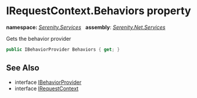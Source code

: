 # IRequestContext.Behaviors property
**namespace:** *[Serenity.Services](../../README.md#serenity.services-namespace)*   **assembly**: *[Serenity.Net.Services](../../README.md)*

Gets the behavior provider

```csharp
public IBehaviorProvider Behaviors { get; }
```

## See Also

* interface [IBehaviorProvider](../IBehaviorProvider.md)
* interface [IRequestContext](../IRequestContext.md)